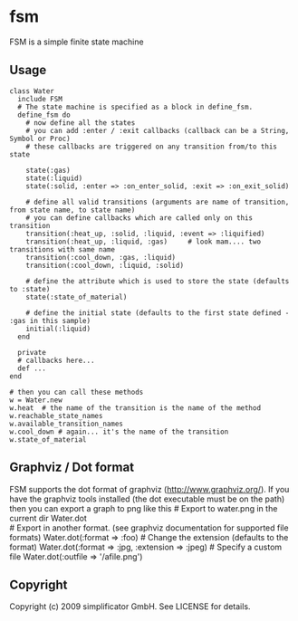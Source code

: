 # fsm

FSM is a simple finite state machine

## Usage
    class Water
      include FSM
      # The state machine is specified as a block in define_fsm.
      define_fsm do
        # now define all the states
        # you can add :enter / :exit callbacks (callback can be a String, Symbol or Proc)
        # these callbacks are triggered on any transition from/to this state
        
        state(:gas)
        state(:liquid)
        state(:solid, :enter => :on_enter_solid, :exit => :on_exit_solid)
        
        # define all valid transitions (arguments are name of transition, from state name, to state name)
        # you can define callbacks which are called only on this transition
        transition(:heat_up, :solid, :liquid, :event => :liquified)
        transition(:heat_up, :liquid, :gas)     # look mam.... two transitions with same name
        transition(:cool_down, :gas, :liquid)
        transition(:cool_down, :liquid, :solid)
        
        # define the attribute which is used to store the state (defaults to :state)
        state(:state_of_material)
        
        # define the initial state (defaults to the first state defined - :gas in this sample)
        initial(:liquid)
      end
      
      private
      # callbacks here...
      def ...
    end
    
    # then you can call these methods
    w = Water.new
    w.heat  # the name of the transition is the name of the method
    w.reachable_state_names
    w.available_transition_names
    w.cool_down # again... it's the name of the transition
    w.state_of_material
    
## Graphviz / Dot format
FSM supports the dot format of graphviz (http://www.graphviz.org/).
If you have the graphviz tools installed (the dot executable must be on the path) then
you can export a graph to png like this
    # Export to water.png in the current dir
    Water.dot    
    # Export in another format. (see graphviz documentation for supported file formats)
    Water.dot(:format => :foo)
    # Change the extension (defaults to the format)
    Water.dot(:format => :jpg, :extension => :jpeg)
    # Specify a custom file
    Water.dot(:outfile => '/afile.png')
  
    
## Copyright
Copyright (c) 2009 simplificator GmbH. See LICENSE for details.
